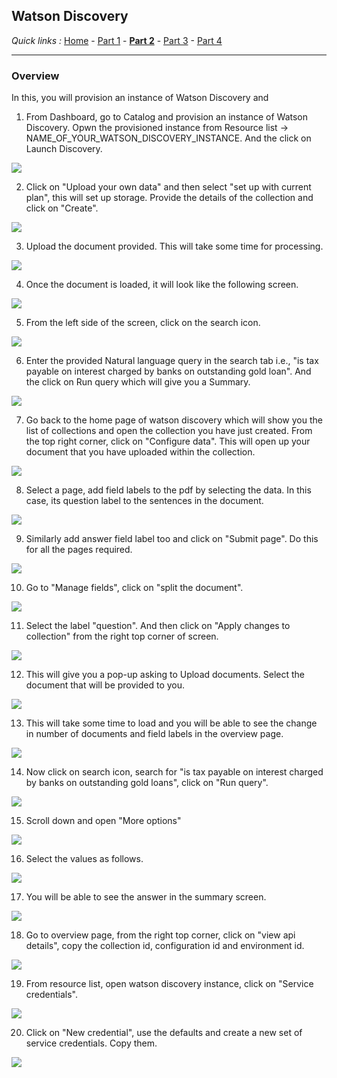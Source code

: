 ## Watson Discovery

*Quick links :*
[Home](/README.md) - [Part 1](https://github.com/krishnac7/Smart-FAQ-Assistant/tree/master/wml) - [**Part 2**](https://github.com/krishnac7/Smart-FAQ-Assistant/tree/master/discovery) - [Part 3](https://github.com/krishnac7/Smart-FAQ-Assistant/tree/master/functions) - [Part 4](https://github.com/krishnac7/Smart-FAQ-Assistant/tree/master/Assistant)
***


### Overview

In this, you will provision an instance of Watson Discovery and

1. From Dashboard, go to Catalog and provision an instance of Watson Discovery. Opwn the provisioned instance from Resource list -> NAME_OF_YOUR_WATSON_DISCOVERY_INSTANCE. And the click on Launch Discovery.

![](../Media/imgd/1.png)

2. Click on "Upload your own data" and then select "set up with current plan", this will set up storage. Provide the details of the collection and click on "Create".

![](../Media/imgd/2.png)

3. Upload the document provided. This will take some time for processing.

![](../Media/imgd/3.png)

4. Once the document is loaded, it will look like the following screen.

![](../Media/imgd/4.png)

5. From the left side of the screen, click on the search icon.

![](../Media/imgd/5.png)

6. Enter the provided Natural language query in the search tab i.e., "is tax payable on interest charged by banks on outstanding gold loan". And the click on Run query which will give you a Summary.

![](../Media/imgd/6.png)

7. Go back to the home page of watson discovery which will show you the list of collections and open the collection you have just created. From the top right corner, click on "Configure data". This will open up your document that you have uploaded within the collection.

![](../Media/imgd/7.png)

8. Select a page, add field labels to the pdf by selecting the data. In this case, its question label to the sentences in the document.

![](../Media/imgd/8.png)

9. Similarly add answer field label too and click on "Submit page". Do this for all the pages required.

![](../Media/imgd/9.png)

10. Go to "Manage fields", click on "split the document".

![](../Media/imgd/10.png)

11. Select the label "question". And then click on "Apply changes to collection" from the right top corner of screen.

![](../Media/imgd/11.png)

12. This will give you a pop-up asking to Upload documents. Select the document that will be provided to you.

![](../Media/imgd/12.png)

13. This will take some time to load and you will be able to see the change in number of documents and field labels in the overview page.

![](../Media/imgd/13.png)

14. Now click on search icon, search for "is tax payable on interest charged by banks on outstanding gold loans", click on "Run query".

![](../Media/imgd/14.png)

15. Scroll down and open "More options"

![](../Media/imgd/15.png)

16. Select the values as follows.

![](../Media/imgd/16.png)

17. You will be able to see the answer in the summary screen.

![](../Media/imgd/17.png)

18. Go to overview page, from the right top corner, click on "view api details", copy the collection id, configuration id and environment id.

![](../Media/imgd/18.png)

19. From resource list, open watson discovery instance, click on "Service credentials".

![](../Media/imgd/19.png)

20. Click on "New credential", use the defaults and create a new set of service credentials. Copy them.

![](../Media/imgd/20.png)
